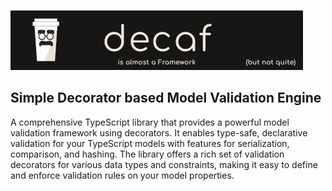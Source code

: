 ![Banner](./workdocs/assets/Banner.png)
## Simple Decorator based Model Validation Engine

A comprehensive TypeScript library that provides a powerful model validation framework using decorators. It enables type-safe, declarative validation for your TypeScript models with features for serialization, comparison, and hashing. The library offers a rich set of validation decorators for various data types and constraints, making it easy to define and enforce validation rules on your model properties.
